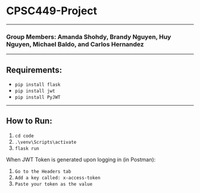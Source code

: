 # CPSC449-Project
---
### Group Members: Amanda Shohdy, Brandy Nguyen, Huy Nguyen, Michael Baldo, and Carlos Hernandez
---
## Requirements:
- ```pip install flask```
- ```pip install jwt```
- ```pip install PyJWT```
---
## How to Run:
1. ```cd code```
2. ```.\venv\Scripts\activate```
3. ```flask run```

When JWT Token is generated upon logging in (in Postman):  
1. ```Go to the Headers tab```  
2. ```Add a key called: x-access-token```  
3. ```Paste your token as the value```  
